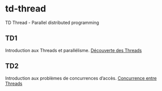 # td-thread

TD Thread - Parallel distributed programming

## TD1

Introduction aux Threads et parallélisme. [Découverte des Threads](https://www.overware.fr/learn/prog/parallel-distributed-programming/td1-thread-discovery.php)

## TD2

Introduction aux problèmes de concurrences d’accès. [Concurrence entre Threads](https://www.overware.fr/learn/prog/parallel-distributed-programming/td2-thread-concurrency.php)
